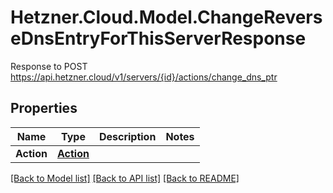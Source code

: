 # Hetzner.Cloud.Model.ChangeReverseDnsEntryForThisServerResponse
Response to POST https://api.hetzner.cloud/v1/servers/{id}/actions/change_dns_ptr

## Properties

Name | Type | Description | Notes
------------ | ------------- | ------------- | -------------
**Action** | [**Action**](Action.md) |  | 

[[Back to Model list]](../../README.md#documentation-for-models) [[Back to API list]](../../README.md#documentation-for-api-endpoints) [[Back to README]](../../README.md)


